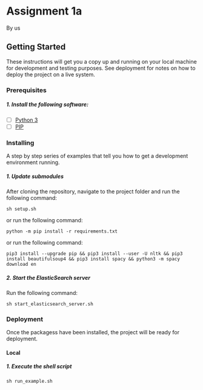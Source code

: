 # Assignment 1a
By us

## Getting Started

These instructions will get you a copy up and running on your local machine for development and testing purposes. See deployment for notes on how to deploy the project on a live system.

### Prerequisites
##### 1. Install the following software:
- [ ] [Python 3](https://www.python.corg/)
- [ ] [PIP](https://pip.pypa.io/en/stable/cli/pip_install/)

### Installing
A step by step series of examples that tell you how to get a development environment running.

##### 1. Update submodules
After cloning the repository, navigate to the project folder and run the following command: 
```console   
sh setup.sh
```

or run the following command:
```console   
python -m pip install -r requirements.txt
```

or run the following command:
```console
pip3 install --upgrade pip && pip3 install --user -U nltk && pip3 install beautifulsoup4 && pip3 install spacy && python3 -m spacy download en
```

##### 2. Start the ElasticSearch server
Run the following command:
```console
sh start_elasticsearch_server.sh
```

### Deployment
Once the packagess have been installed, the project will be ready for deployment. 

#### Local

##### 1. Execute the shell script
```console
sh run_example.sh
```

